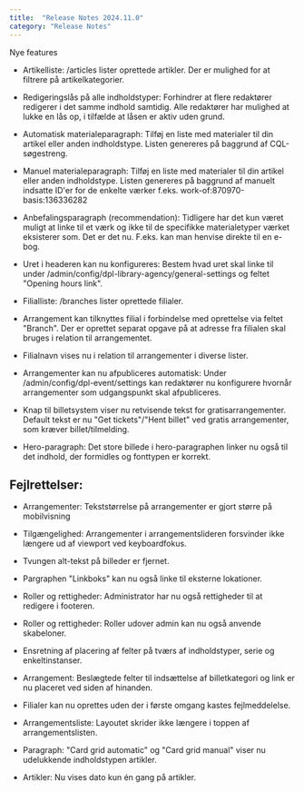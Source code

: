 ```yaml
---
title:  "Release Notes 2024.11.0"
category: "Release Notes"
---
```


Nye features

- Artikelliste: /articles lister oprettede artikler. Der er mulighed for at filtrere på artikelkategorier.

- Redigeringslås på alle indholdstyper: Forhindrer at flere redaktører redigerer i det samme indhold samtidig. Alle redaktører har mulighed at lukke en lås op, i tilfælde at låsen er aktiv uden grund.

- Automatisk materialeparagraph: Tilføj en liste med materialer til din artikel eller anden indholdstype. Listen genereres på baggrund af CQL-søgestreng.

- Manuel materialeparagraph: Tilføj en liste med materialer til din artikel eller anden indholdstype. Listen genereres på baggrund af manuelt indsatte ID'er for de enkelte værker f.eks. work-of:870970-basis:136336282

- Anbefalingsparagraph (recommendation): Tidligere har det kun været muligt at linke til et værk og ikke til de specifikke materialetyper værket eksisterer som. Det er det nu. F.eks. kan man henvise direkte til en e-bog.

- Uret i headeren kan nu konfigureres: Bestem hvad uret skal linke til under /admin/config/dpl-library-agency/general-settings og feltet "Opening hours link".

- Filialliste: /branches lister oprettede filialer.

- Arrangement kan tilknyttes filial i forbindelse med oprettelse via feltet "Branch". Der er oprettet separat opgave på at adresse fra filialen skal bruges i relation til arrangementet.

- Filialnavn vises nu i relation til arrangementer i diverse lister.

- Arrangementer kan nu afpubliceres automatisk: Under /admin/config/dpl-event/settings kan redaktører nu konfigurere hvornår arrangementer som udgangspunkt skal afpubliceres.

- Knap til billetsystem viser nu retvisende tekst for gratisarrangementer. Default tekst er nu "Get tickets"/"Hent billet" ved gratis arrangementer, som kræver billet/tilmelding.

- Hero-paragraph: Det store billede i hero-paragraphen linker nu også til det indhold, der formidles og fonttypen er korrekt.

## Fejlrettelser:

- Arrangementer: Tekststørrelse på arrangementer er gjort større på mobilvisning

- Tilgængelighed: Arrangementer i arrangementslideren forsvinder ikke længere ud af viewport ved keyboardfokus.

- Tvungen alt-tekst på billeder er fjernet.

- Pargraphen "Linkboks" kan nu også linke til eksterne lokationer.

- Roller og rettigheder: Administrator har nu også rettigheder til at redigere i footeren.

- Roller og rettigheder: Roller udover admin kan nu også anvende skabeloner.

- Ensretning af placering af felter på tværs af indholdstyper, serie og enkeltinstanser.

- Arrangement: Beslægtede felter til indsættelse af billetkategori og link er nu placeret ved siden af hinanden.

- Filialer kan nu oprettes uden der i første omgang kastes fejlmeddelelse.

- Arrangementsliste: Layoutet skrider ikke længere i toppen af arrangementslisten.

- Paragraph: "Card grid automatic" og "Card grid manual" viser nu udelukkende indholdstypen artikler.

- Artikler: Nu vises dato kun én gang på artikler.
